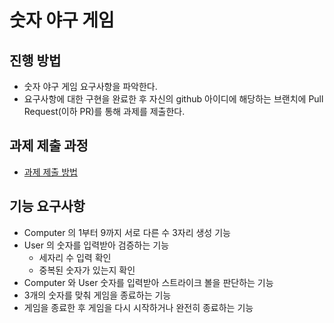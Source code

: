 # 숫자 야구 게임
## 진행 방법
* 숫자 야구 게임 요구사항을 파악한다.
* 요구사항에 대한 구현을 완료한 후 자신의 github 아이디에 해당하는 브랜치에 Pull Request(이하 PR)를 통해 과제를 제출한다.

## 과제 제출 과정
* [과제 제출 방법](https://github.com/next-step/nextstep-docs/tree/master/precourse)

## 기능 요구사항
* Computer 의 1부터 9까지 서로 다른 수 3자리 생성 기능
* User 의 숫자를 입력받아 검증하는 기능
  - 세자리 수 입력 확인
  - 중복된 숫자가 있는지 확인
* Computer 와 User 숫자를 입력받아 스트라이크 볼을 판단하는 기능
* 3개의 숫자를 맞춰 게임을 종료하는 기능
* 게임을 종료한 후 게임을 다시 시작하거나 완전히 종료하는 기능
